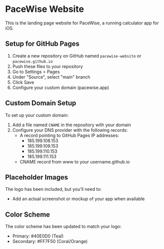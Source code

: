 # PaceWise Website

This is the landing page website for PaceWise, a running calculator app for iOS.

## Setup for GitHub Pages

1. Create a new repository on GitHub named `pacewise-website` or `pacewise.github.io`
2. Push these files to your repository
3. Go to Settings > Pages
4. Under "Source", select "main" branch
5. Click Save
6. Configure your custom domain (pacewise.app)

## Custom Domain Setup

To set up your custom domain:

1. Add a file named `CNAME` in the repository with your domain
2. Configure your DNS provider with the following records:
   - A record pointing to GitHub Pages IP addresses:
     - 185.199.108.153
     - 185.199.109.153
     - 185.199.110.153
     - 185.199.111.153
   - CNAME record from www to your username.github.io

## Placeholder Images

The logo has been included, but you'll need to:
- Add an actual screenshot or mockup of your app when available

## Color Scheme

The color scheme has been updated to match your logo:
- Primary: #40E0D0 (Teal)
- Secondary: #FF7F50 (Coral/Orange)
